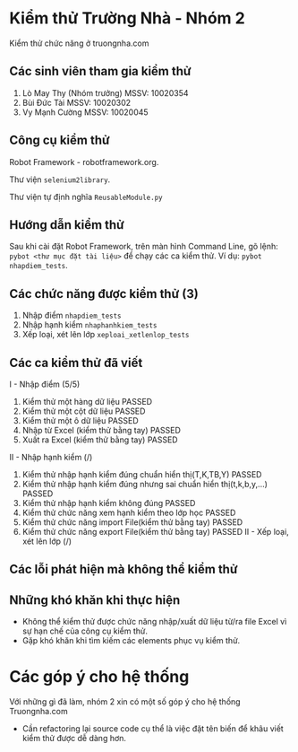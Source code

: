 Kiểm thử Trường Nhà - Nhóm 2
============
Kiểm thử chức năng ở truongnha.com

## Các sinh viên tham gia kiểm thử ##

1. Lò May Thy (Nhóm trưởng)   MSSV: 10020354
2. Bùi Đức Tài                MSSV: 10020302
3. Vy Mạnh Cường              MSSV: 10020045

## Công cụ kiểm thử ##
Robot Framework - robotframework.org.

Thư viện ```selenium2library```.

Thư viện tự định nghĩa ```ReusableModule.py```

## Hướng dẫn kiểm thử ##
Sau khi cài đặt Robot Framework, trên màn hình Command Line, gõ lệnh: ``` pybot <thư mục đặt tài liệu> ``` để chạy các ca kiểm thử. Ví dụ: ``` pybot nhapdiem_tests ```.

## Các chức năng được kiểm thử (3) ##
1. Nhập điểm ``` nhapdiem_tests ```
2. Nhập hạnh kiểm ``` nhaphanhkiem_tests ```
3. Xếp loại, xét lên lớp ``` xeploai_xetlenlop_tests ```

## Các ca kiểm thử đã viết ##
I - Nhập điểm (5/5)

1. Kiểm thử một hàng dữ liệu PASSED
2. Kiểm thử một cột dữ liệu PASSED
3. Kiểm thử một ô dữ liệu PASSED
4. Nhập từ Excel (kiểm thử bằng tay) PASSED
5. Xuất ra Excel (kiểm thử bằng tay) PASSED

II - Nhập hạnh kiểm (/)
1. Kiểm thử nhập hạnh kiểm đúng chuẩn hiển thị(T,K,TB,Y)              PASSED
2. Kiểm thử nhập hạnh kiểm đúng nhưng sai chuẩn hiển thị(t,k,b,y,...) PASSED
3. Kiểm thử nhập hạnh kiểm không đúng       PASSED
4. Kiểm thử chức năng xem hạnh kiểm theo lớp học PASSED
5. Kiểm thử chức năng import File(kiểm thử bằng tay)  PASSED
6. Kiểm thử chức năng export File(kiểm thử bằng tay)  PASSED
II - Xếp loại, xét lên lớp (/)

## Các lỗi phát hiện mà không thể kiểm thử ##

## Những khó khăn khi thực hiện ##
- Không thể kiểm thử được chức năng nhập/xuất dữ liệu từ/ra file Excel vì sự hạn chế của công cụ kiểm thử.
- Gặp khó khăn khi tìm kiếm các elements phục vụ kiểm thử.

# Các góp ý cho hệ thống ##
Với những gì đã làm, nhóm 2 xin có một số góp ý cho hệ thống Truongnha.com
- Cần refactoring lại source code cụ thể là việc đặt tên biến để khâu viết kiểm thử được dễ dàng hơn.
